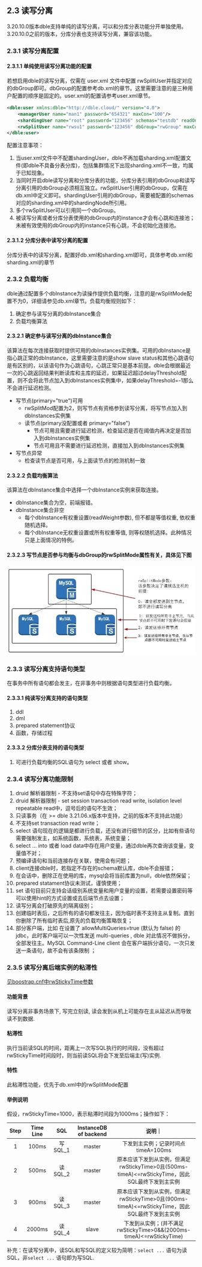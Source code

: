## 2.3 读写分离
3.20.10.0版本dble支持单纯的读写分离，可以和分库分表功能分开单独使用。3.20.10.0之前的版本，分库分表也支持读写分离，兼容该功能。

### 2.3.1 读写分离配置

#### 2.3.1.1 单纯使用读写分离功能的配置
若想启用dble的读写分离，仅需在 user.xml 文件中配置 rwSplitUser并指定对应的dbGroup即可。dbGroup的配置参考db.xml的章节。这里需要注意的是三种用户配置的顺序是固定的。user.xml的配置请参考user.xml章节。
```xml
<dble:user xmlns:dble="http://dble.cloud/" version="4.0">
    <managerUser name="man1" password="654321" maxCon="100"/>
    <shardingUser name="root" password="123456" schemas="testdb" readOnly="false" maxCon="20"/>
    <rwSplitUser name="rwsu1" password="123456" dbGroup="rwGroup" maxCon="20"/>
</dble:user>
```


配置注意事项：
1. 当user.xml文件中不配置shardingUser，dble不再加载sharding.xml配置文件(即dble不具备分表分库)，包括集群情况下出现sharding.xml不一致，均属于已知现象。  
2. 当同时开启dble读写分离和分库分表的功能，分库分表引用的dbGroup和读写分离引用的dbGroup必须相互独立。rwSplitUser引用的dbGroup，仅需在db.xml中定义即可。shardingUser引用的dbGroup，需要被配置的schemas对应的sharding.xml中的shardingNode所引用。
3. 多个rwSplitUser可以引用同一个dbGroup。
4. 被读写分离或者分库分表使用的dbGroup内的instance才会有心跳和连接池；未被有效使用的dbGroup内的instance只有心跳，不会初始化连接池。

#### 2.3.1.2 分库分表中读写分离的配置
分库分表中的读写分离，配置好db.xml和sharding.xml即可，具体参考db.xml和sharding.xml的章节


### 2.3.2 负载均衡

dble通过配置多个dbInstance为读操作提供负载均衡，注意的是rwSplitMode配置不为0，详细请参见db.xml章节。负载均衡规则如下：

1. 确定参与读写分离的dbInstance集合
2. 负载均衡算法

#### 2.3.2.1  确定参与读写分离的dbInstance集合

该算法在每次连接获取时提供可用的dbInstances实例集。可用的dbInstance是指心跳正常的dbInstance，这里需要注意的是show slave status和其他心跳语句是有区别的，以该语句作为心跳语句，心跳正常只是基本前提。dble会根据最近一次的心跳返回结果判断读库和主库的延迟，如果延迟超过delayThreshold配置，则不会将此节点加入到dbInstances实例集中，如果delayThreshold=-1那么不会进行延迟检测。

+ 写节点(primary="true")可用
  - rwSplitMod配置为2，则写节点有资格参到读写分离，将写节点加入到dbInstances实例集
  - 读节点(primary没配置或者 primary="false")
     + 节点可用且需要进行延迟检测，检查延迟是否在阈值内再决定是否加入到dbInstances实例集
     + 节点可用且不需要进行延迟检测，直接加入到dbInstances实例集
+ 写节点异常
  - 检查读节点是否可用，与上面读节点的检测机制一致
  
#### 2.3.2.2  负载均衡算法

该算法在dbInstance集合中选择一个dbInstance实例来获取连接。

+ dbInstance集合为空，前端报错。
+ dbInstance集合非空
  - 每个dbInstance有权重设置(readWeight参数), 但不都是等值权重, 依权重随机选择。
  - 每个dbInstance无权重设置或所有权重等值, 则等权随机选择。此种情况只是上面情况的特例。

#### 2.3.2.3 写节点是否参与均衡与dbGroup的rwSplitMode属性有关，具体见下图

![rwSplitMode](pic/2.3_rwSplitMode.png)

### 2.3.3 读写分离支持语句类型
在事务中所有语句都会发主，在非事务中则根据语句类型进行负载均衡。
#### 2.3.3.1 纯读写分离支持的语句类型
1. ddl
2. dml
3. prepared statement协议
4. 函数，存储过程 

#### 2.3.3.2 分库分表支持的语句类型
1. 可进行负载均衡的SQL语句为 select 或者 show。  


### 2.3.4 读写分离功能限制
1. druid 解析器限制 - 不支持set语句中存在特殊字符；
2. druid 解析器限制 - set session transaction read write, isolation level repeatable read中，逗号后的语句不生效；
3. 只读事务（在 >= dble 3.21.06.x版本中支持，之前的版本不支持此功能）
4. 不支持set transaction read write；
5. select 语句现在的逻辑是都进行负载，还没有进行细节的区分，比如有些语句需要强制发主，如系统函数，系统表，系统变量；
6. select ... into 或者 load data中存在用户变量，通过dble再次查询该变量，变量值不对；
7. 预编译语句和当前连接存在关联，使用会有问题；
8. client连接dble时，若指定不存在的schema默认库，dble不会报错；
9. 在会话中，删除正在使用的库，mysql会将当前库置为null，dble依然保留；
10. prepared statament协议未测试，谨慎使用；
11. set 语句目前只支持会话级别系统变量和用户变量的设置，若需要设置密码等可以使用hint的方式设置或去后端节点去设置；
12. 读写分离会打破原先的隔离级别； 
13. 创建临时表后，之后所有的语句都发往主，因为临时表不支持主从复制。直到你删除了所有临时表后,原先的负载均衡策略恢复；
14. 部分客户端，比如 在设置了 allowMultiQueries=true (默认为 false) 的 jdbc，此时客户端可以一次性发送 multi-queries , dble 对此情况不做拆分，全部发往主。MySQL Command-Line client 会在客户端拆分语句，一次只发送一条语句，故不会有该条限制 ；


### 2.3.5 读写分离后端实例的粘滞性
[见boostrap.cnf中rwStickyTime参数](../1.config_file/1.02_bootstrap.cnf.md)  
#### 功能背景
读写分离非事务场景下, 写完立刻读, 读会发到从机上可能存在主从延迟从而导致读不到数据.

#### 粘滞性
执行当前读SQL的时间，距离上一次写SQL执行的时间段，没有超过rwStickyTime时间段时，则当前读SQL将会下发至后端主(写)实例.  

#### 特性
此粘滞性功能，优先于db.xml中的rwSplitMode配置  

#### 举例说明
假设，rwStickyTime=1000，表示粘滞时间段为1000ms；操作如下：

|Step|Time Line|SQL|InstanceDB of backend|说明｜
|:---:|:---:|:---:|:---:|:---:|
|1|100ms|写SQL_1|master|下发到主实例；记录时间点timeA=100ms|
|2|500ms|读SQL_2 |master|原本应该下发到从实例，但满足rwStickyTime>0且(500ms-timeA)<=rwStickyTime，因此SQL最终下发到主实例|
|3|900ms|读SQL_3|master|原本应该下发到从实例，但满足rwStickyTime>0且(900ms-timeA)<=rwStickyTime，因此SQL最终下发到主实例|
|4|2000ms|读SQL_4|slave|下发到从实例；(并不满足rwStickyTime>0&&(2000ms-timeA)<=rwStickyTime)|

补充：在读写分离中，读SQL和写SQL的定义较为简明：`select ...` 语句为读SQL，非`select ...` 语句即为写SQL.